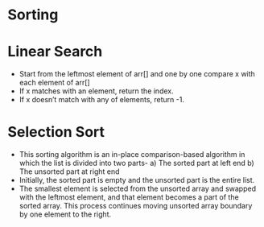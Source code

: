 # Sorting
# Linear Search
* Start from the leftmost element of arr[] and one by one compare x with each element of arr[]
* If x matches with an element, return the index.
* If x doesn’t match with any of elements, return -1.

# Selection Sort
* This sorting algorithm is an in-place comparison-based algorithm in which the list is divided into two parts-
a) The sorted part at left end
b) The unsorted part at right end
* Initially, the sorted part is empty and the unsorted part is the entire list.
* The smallest element is selected from the unsorted array and swapped with the leftmost element, and that element becomes a part of the sorted array. This process continues moving unsorted array boundary by one element to the right.